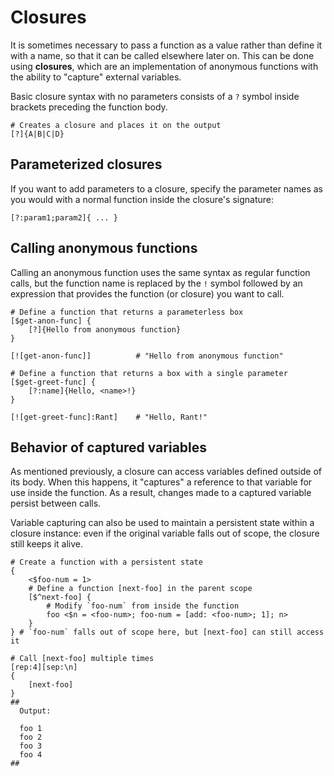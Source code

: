 # Closures

It is sometimes necessary to pass a function as a value rather than define it with a name, so that it can be called elsewhere later on.
This can be done using **closures**, which are an implementation of anonymous functions with the ability to "capture" external variables.

Basic closure syntax with no parameters consists of a `?` symbol inside brackets preceding the function body. 

```rant
# Creates a closure and places it on the output
[?]{A|B|C|D}
```

## Parameterized closures

If you want to add parameters to a closure, specify the parameter names as you would with a normal function inside the closure's signature:

```rant
[?:param1;param2]{ ... }
```

## Calling anonymous functions

Calling an anonymous function uses the same syntax as regular function calls, but the function name is replaced by the `!` symbol followed by an expression that provides the function (or closure) you want to call.

```rant
# Define a function that returns a parameterless box
[$get-anon-func] {
    [?]{Hello from anonymous function}
}

[![get-anon-func]]          # "Hello from anonymous function"

# Define a function that returns a box with a single parameter
[$get-greet-func] {
    [?:name]{Hello, <name>!}
}

[![get-greet-func]:Rant]    # "Hello, Rant!"
```

## Behavior of captured variables

As mentioned previously, a closure can access variables defined outside of its body.
When this happens, it "captures" a reference to that variable for use inside the function.
As a result, changes made to a captured variable persist between calls.

Variable capturing can also be used to maintain a persistent state within a closure instance:
even if the original variable falls out of scope, the closure still keeps it alive.

```rant
# Create a function with a persistent state
{
    <$foo-num = 1>
    # Define a function [next-foo] in the parent scope
    [$^next-foo] {
        # Modify `foo-num` from inside the function
        foo <$n = <foo-num>; foo-num = [add: <foo-num>; 1]; n>
    }
} # `foo-num` falls out of scope here, but [next-foo] can still access it

# Call [next-foo] multiple times
[rep:4][sep:\n]
{
    [next-foo]
}
##
  Output:

  foo 1
  foo 2
  foo 3
  foo 4
##
```